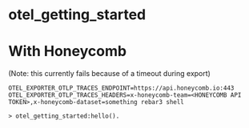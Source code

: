 otel_getting_started
=====

# With Honeycomb

(Note: this currently fails because of a timeout during export)

``` shell
OTEL_EXPORTER_OTLP_TRACES_ENDPOINT=https://api.honeycomb.io:443
OTEL_EXPORTER_OTLP_TRACES_HEADERS=x-honeycomb-team=<HONEYCOMB API
TOKEN>,x-honeycomb-dataset=something rebar3 shell

> otel_getting_started:hello().
```
